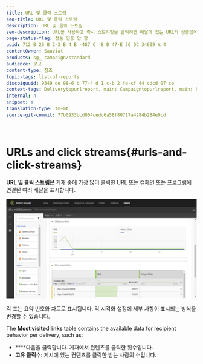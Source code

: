 ```yaml
---
title: URL 및 클릭 스트림
seo-title: URL 및 클릭 스트림
description: URL 및 클릭 스트림
seo-description: URL를 사용하고 즉시 스트리밍을 클릭하면 배달에 있는 URL의 성공성에 대해 알아봅니다.
page-status-flag: 정품 인증 안 함
uuid: 712 B 26 B 2-3 B 4 B -487 C -8 D 47-E 56 DC 34609 A 4
contentOwner: Sauviat
products: sg_ campaign/standard
audience: 보고
content-type: 참조
topic-tags: list-of-reports
discoiquuid: 9349 de 98-6 b 77-4 d 1 c-b 2 fe-cf 44 cdcd 07 ce
context-tags: Deliverytopurlreport, main; Campaigntopurlreport, main; Programtopurlreport, main
internal: n
snippet: Y
translation-type: tm+mt
source-git-commit: 77b0933bcd004cedc6a58f80717a4284b284e0cd

---
```



# URLs and click streams{#urls-and-click-streams}

**URL 및 클릭 스트림은** 게재 중에 가장 많이 클릭한 URL 또는 캠페인 또는 프로그램에 연결된 여러 배달을 표시합니다.

![](assets/delivery_reports_8.png)

각 표는 요약 번호와 차트로 표시됩니다. 각 시각화 설정에 세부 사항이 표시되는 방식을 변경할 수 있습니다.

The **Most visited links** table contains the available data for recipient behavior per delivery, such as:

* ****&#x200B;다음을 클릭합니다. 게재에서 컨텐츠를 클릭한 횟수입니다.
* **고유 클릭**&#x200B;수: 게시에 있는 컨텐츠를 클릭한 받는 사람의 수입니다.

